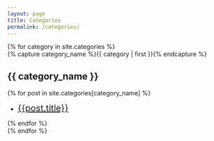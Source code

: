 ```yaml
---
layout: page
title: Categories
permalink: /categories/
---
```

<div id="archives">
  {% for category in site.categories %}
  <div class="archive-group">
    {% capture category_name %}{{ category | first }}{% endcapture %}
    <div id="#{{ category_name | slugize }}"></div>
    <p></p>
    <a name="{{ category_name | slugize }}"></a>
    <h2 class="category-head">{{ category_name }}</h2>
    {% for post in site.categories[category_name] %}
    <article class="archive-item">
    <ul>
      <li>
        <span style="font-size: 20px"><a href="{{ site.baseurl }}{{ post.url }}">{{post.title}}</a></span>
      </li>
    </ul>
      <!-- <span style="color: gray; font-size: small;" class="post-date">{{post.date | date_to_long_string }}</span> -->
    </article>
    {% endfor %}
  </div>
  {% endfor %}
</div>
